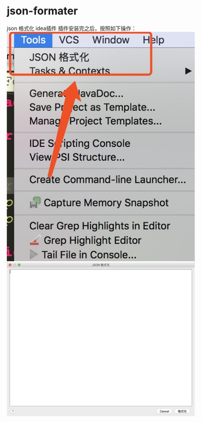 # json-formater
json 格式化 idea插件
插件安装完之后，按照如下操作：
![](https://github.com/zui-coding/json-formater/blob/master/1.png)
![](https://github.com/zui-coding/json-formater/blob/master/json.png)
